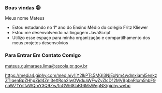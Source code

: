 ### Boas vindas 😁

Meus nome Mateus

- Estou estudando no 1° ano do Ensino Médio do colégio Fritz Kliewer
- Estou me desenvolvendo na lingugem JavaScript
- Utilizo esse espaço para minha organização e compartilhamento dos meus projetos desenvolvios

### Para Entrar Em Contato Comigo

mateus.guimaraes.lima@escola.pr.gov.br

https://media4.giphy.com/media/v1.Y2lkPTc5MGI3NjExNm4wdmxiaml5enkzZTlqenBpZHhpZjd4Znl3eXRoa2lwOWduaWFwZyZlcD12MV9pbnRlcm5hbF9naWZfYnlfaWQmY3Q9Zw/fnGW68IaBf6MsWepNS/giphy.webp
